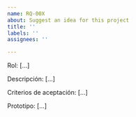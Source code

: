 ```yaml
---
name: RQ-00X
about: Suggest an idea for this project
title: ''
labels: ''
assignees: ''

---
```


Rol:
[...]

Descripción:
[...]

Criterios de aceptación:
[...]

Prototipo:
[...]
